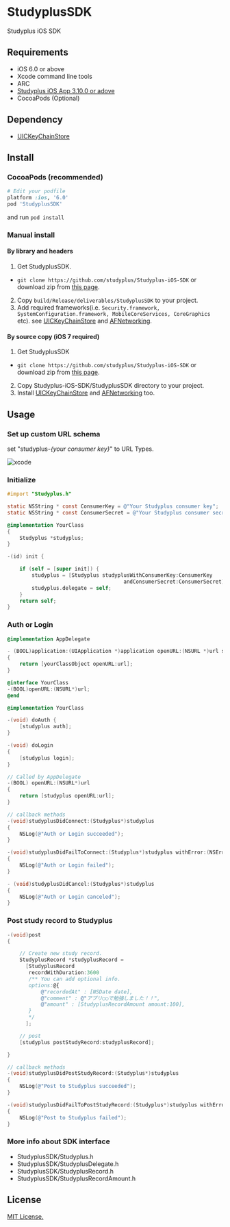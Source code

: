 StudyplusSDK
=======

Studyplus iOS SDK

## Requirements

 * iOS 6.0 or above
 * Xcode command line tools
 * ARC
 * [Studyplus iOS App 3.10.0 or adove](https://itunes.apple.com/jp/app/mian-qiangga-leshiku-xuku!/id505410049?mt=8)
 * CocoaPods (Optional)
 
## Dependency
 * [UICKeyChainStore](https://github.com/kishikawakatsumi/UICKeyChainStore)

## Install

### CocoaPods (recommended)

```ruby
# Edit your podfile
platform :ios, '6.0'
pod 'StudyplusSDK'
```
and run
```pod install ```

### Manual install

#### By library and headers 

1. Get StudyplusSDK.
  * ```git clone https://github.com/studyplus/Studyplus-iOS-SDK``` or download zip from [this page](https://github.com/studyplus/Studyplus-iOS-SDK/releases).
2. Copy ```build/Release/deliverables/StudyplusSDK``` to your project.
3. Add required frameworks(i.e. ```Security.framework, SystemConfiguration.framework, MobileCoreServices, CoreGraphics``` etc). see [UICKeyChainStore](https://github.com/kishikawakatsumi/UICKeyChainStore) and [AFNetworking](https://github.com/AFNetworking/AFNetworking).

#### By source copy (iOS 7 required)

1. Get StudyplusSDK
  * ```git clone https://github.com/studyplus/Studyplus-iOS-SDK``` or download zip from [this page](https://github.com/studyplus/Studyplus-iOS-SDK/releases).
2. Copy Studyplus-iOS-SDK/StudyplusSDK directory to your project.
3. Install [UICKeyChainStore](https://github.com/kishikawakatsumi/UICKeyChainStore) and [AFNetworking](https://github.com/AFNetworking/AFNetworking) too.

## Usage

### Set up custom URL schema

set "studyplus-*{your consumer key}*" to URL Types.

![xcode](https://raw.github.com/studyplus/Studyplus-iOS-SDK/master/docs/set_url_schema.png)

### Initialize

```Objective-C
#import "Studyplus.h"

static NSString * const ConsumerKey = @"Your Studyplus consumer key";
static NSString * const ConsumerSecret = @"Your Studyplus consumer secret";

@implementation YourClass
{
    Studyplus *studyplus;
}

-(id) init {

    if (self = [super init]) {
        studyplus = [Studyplus studyplusWithConsumerKey:ConsumerKey
                                      andConsumerSecret:ConsumerSecret];
        studyplus.delegate = self;
    }
    return self;
}
```

### Auth or Login 
```Objective-C
@implementation AppDelegate

- (BOOL)application:(UIApplication *)application openURL:(NSURL *)url sourceApplication:(NSString *)sourceApplication annotation:(id)annotation
{
    return [yourClassObject openURL:url];
}
```

```Objective-C
@interface YourClass
-(BOOL)openURL:(NSURL*)url;
@end
```

```Objective-C
@implementation YourClass

-(void) doAuth {
    [studyplus auth];
}

-(void) doLogin
{
    [studyplus login];
}

// Called by AppDelegate
-(BOOL) openURL:(NSURL*)url
{
    return [studyplus openURL:url];
}

// callback methods
-(void)studyplusDidConnect:(Studyplus*)studyplus
{
    NSLog(@"Auth or Login succeeded");
}

-(void)studyplusDidFailToConnect:(Studyplus*)studyplus withError:(NSError*)error
{
    NSLog(@"Auth or Login failed");
}

- (void)studyplusDidCancel:(Studyplus*)studyplus
{
    NSLog(@"Auth or Login canceled");
} 
```

### Post study record to Studyplus

```Objective-C
-(void)post
{

    // Create new study record.
    StudyplusRecord *studyplusRecord =
      [StudyplusRecord
       recordWithDuration:3600
       /** You can add optional info.
       options:@{
           @"recordedAt" : [NSDate date],
           @"comment" : @"アプリ◯◯で勉強しました！！",
           @"amount" : [StudyplusRecordAmount amount:100],
       }
       */
      ];

    // post
    [studyplus postStudyRecord:studyplusRecord];

}

// callback methods
-(void)studyplusDidPostStudyRecord:(Studyplus*)studyplus
{
    NSLog(@"Post to Studyplus succeeded");
}

-(void)studyplusDidFailToPostStudyRecord:(Studyplus*)studyplus withError:(NSError*)error
{
    NSLog(@"Post to Studyplus failed");
}
```

### More info about SDK interface

 * StudyplusSDK/Studyplus.h
 * StudyplusSDK/StudyplusDelegate.h
 * StudyplusSDK/StudyplusRecord.h
 * StudyplusSDK/StudyplusRecordAmount.h

## License

[MIT License.](http://opensource.org/licenses/mit-license.php)
